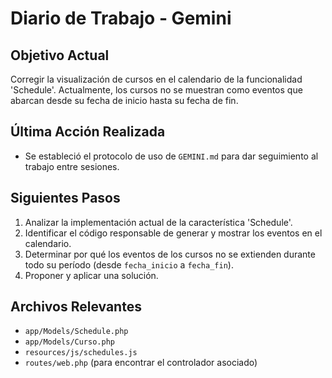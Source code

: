 # Diario de Trabajo - Gemini

## Objetivo Actual
Corregir la visualización de cursos en el calendario de la funcionalidad 'Schedule'. Actualmente, los cursos no se muestran como eventos que abarcan desde su fecha de inicio hasta su fecha de fin.

## Última Acción Realizada
- Se estableció el protocolo de uso de `GEMINI.md` para dar seguimiento al trabajo entre sesiones.

## Siguientes Pasos
1.  Analizar la implementación actual de la característica 'Schedule'.
2.  Identificar el código responsable de generar y mostrar los eventos en el calendario.
3.  Determinar por qué los eventos de los cursos no se extienden durante todo su período (desde `fecha_inicio` a `fecha_fin`).
4.  Proponer y aplicar una solución.

## Archivos Relevantes
- `app/Models/Schedule.php`
- `app/Models/Curso.php`
- `resources/js/schedules.js`
- `routes/web.php` (para encontrar el controlador asociado)
